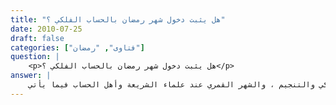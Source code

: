 ```yaml
---
title: "هل يثبت دخول شهر رمضان بالحساب الفلكي ؟"
date: 2010-07-25
draft: false
categories: ["فتاوى", "رمضان"]
question: |
    <p>هل يثبت دخول شهر رمضان بالحساب الفلكي ؟</p>
answer: |
    اعلم أن هناك فرقاً بين الحساب الفلكي والتنجيم ، والشهر القمري عند علماء الشريعة وأهل الحساب فيما يأتي : <BR>جاء في أبحاث هيئة كبار العلماء(3/9) : (أولا : الفرق بين الحاسب والمنجم : أن الحاسب : هو الذي يدعي معرفة الأوقات بمنازل القمر وسيره , والمنجم : هو الذي يزعم معرفة الأوقات والأحداث بسير الكواكب . <BR>والتنجيم نوعان : <BR>حسابي : وهو الذي يعرف به الأوقات ؛ كطلوع الشمس , ودلوكها , وغروبها , ويعرف به كسوف الشمس , وخسوف القمر , وفصول السنة مثلا . <BR>واستدلالي : وهو ما يزعمه المنجم من العلم بالحوادث التي ستقع في المستقبل عن طريق معرفته بسير الكواكب في مجاريها , واجتماعها وافتراقها , وقد يعتقد أن لها تأثيرا في الأحداث , وهذا مع ما فيه من فساد العقيدة ليس من محل البحث . <BR>ثانيا : الفرق بين الشهر القمري عند علماء الشريعة وعلماء النجوم والحساب : أن الشهر يبدأ عند علماء الشريعة من غروب شمس اليوم التاسع والعشرين إذا رئي الهلال بعد غروبها , أو كماله ثلاثين من تاريخ الرؤية السابقة إلى بدء الشهر الذي بعده بمثل هذا . فالمدار فيه على الرؤية بالفعل مع الغروب عند الجمهور , أو إمكان الرؤية عند جماعة من الفقهاء , ويبدأ عند علماء النجوم والحساب من ولادة القمر بمفارقته للشمس وتأخره عنها في السير إلى اجتماعه بها ولو كانت ولادته نهارا , فالعبرة عندهم بالافتراق والاجتماع , ولا يكون ذلك إلا مرة واحدة في كل شهر قمري . <BR>وبهذا يتبين : أن بدءه عند علماء الشريعة ونهايته لا يكون إلا بغروب الشمس , بخلاف بدئه ونهايته عند علماء النجوم والحساب , فإنه قد يكون نهارا أو ليلا )) انتهى كلامهم . <BR> واعلم أنه لا يعتمد على الحساب الفلكي في دخول الشهر أو خروجه ، وإنما يثبت دخول الشهر بالرؤية أو بإكمال الشهر عند عدم الرؤية ، وهو مذهب جمهور العلماء من السلف والخلف .  <BR> وهو مذهب الإمام أبي حنيفة والمعتمد في مذهب الحنفية ، وهو مذهب الإمام مالك ، والمعتمد عند المالكية  ، وهو مذهب الإمام الشافعي ، وهو الأصح عند الشافعية ، وهو مذهب الحنابلة . <BR>قال الباجي في المنتقى (2/38) : (وَقَدْ رَوَى ابْنُ نَافِعٍ عَنْ مَالِكٍ فِي الْمَدَنِيَّةِ فِي الْإِمَامِ لَا يَصُومُ لِرُؤْيَةِ الْهِلَالِ وَلَا يُفْطِرُ لِرُؤْيَتِهِ ، وَإِنَّمَا يَصُومُ وَيُفْطِرُ عَلَى الْحِسَابِ أَنَّهُ لَا يُقْتَدَى بِهِ وَلَا يُتَّبَعُ ، قَالَ الْقَاضِي أَبُو الْوَلِيدِ رَضِيَ اللهُ عَنْهُ : فَإِنْ فَعَلَ ذَلِكَ أَحَدٌ فَاَلَّذِي عِنْدِي أَنَّهُ لَا يُعْتَدُّ بِمَا صَامَ مِنْهُ عَلَى الْحِسَابِ وَيَرْجِعُ إِلَى الرُّؤْيَةِ وَاكَمَالِ الْعَدَدِ فَإِنْ اقْتَضَى ذَلِكَ قَضَاءَ شَيْءٍ مِنْ صَوْمِهِ قَضَاهُ ، وَاَللهُ أَعْلَمُ). <BR>قال العراقي في طرح التثريب (4/112) : (ثُمَّ حَكَى –يعني ابن عبد البر- عَنْ ابْنِ خُوَيْزِ مَنْدَادٍ أَنَّهُ حَكَاهُ عَنْ الشَّافِعِيِّ –يعني الأخذ بالحساب- ثُمَّ قَالَ ابْنُ عَبْدِ الْبَرِّ : وَالصَّحِيحُ عَنْهُ فِي كُتُبِهِ وَعِنْدَ أَصْحَابِهِ وَجُمْهُورِ الْعُلَمَاءِ خِلَافُهُ ( قُلْت) –العراقي- : لَا يُعْرَفُ ذَلِكَ عَنْ الشَّافِعِيِّ أَصْلًا   وَقَدْ ظَهَرَ بِمَا بَسَطَاهُ صِحَّةُ مَذْهَبِ الْجُمْهُورِ فِي تَعْلِيقِ الْحُكْمِ بِالرُّؤْيَةِ دُونَ غَيْرِهَا وَبِهِ قَالَ مَالِكٌ وَالشَّافِعِيُّ وَأَبُو حَنِيفَةَ وَجُمْهُورُ الْعُلَمَاءِ مِنْ السَّلَفِ وَالْخَلَفِ ) ، وكذا قال الحافظ في الفتح (6/148) . <BR> والدليل على عدم الاعتماد على الحساب الفلكي في دخول الشهر أو خروجه ما يأتي : <BR>الدليل الأول : الإجماع ، فقد أجمع العلماء المتقدمون على أن العبرة في إثبات الشهر إنما هي الرؤية فإن لم تستطع لغيم أو غيره فبإكمال الشهر ، ولا عبرة بالحساب الفلكي ، والخلاف إنما هو عند المتأخرين، والإجماع حجة عليهم . <BR>قال في حاشية الجمل (8/122) : (وَلَوْ دَلَّ الْحِسَابُ الْقَطْعِيُّ عَلَى عَدَمِ إمْكَانِ الرُّؤْيَةِ فَفِيهِ اضْطِرَابٌ لِلْمُتَأَخِّرِينَ   ) <BR>قال ابن عابدين في حاشيته (2/387)  : (قوله (ولا عبرة بقول المؤقتين) أي في وجوب الصوم على الناس بل في (المعراج) : لا يعتبر قولهم بالإجماع ) . <BR>قال الباجي في المنتقى (2/38)  : (وَذَكَرَ الدَّاوُدِيُّ أَنَّهُ قِيلَ فِي مَعْنَى قَوْلِهِ : ((فَاقْدُرُوا لَهُ)) أَيْ قَدِّرُوا الْمَنَازِلَ وَهَذَا لَا نَعْلَمُ أَحَدًا قَالَ بِهِ إِلَّا بَعْضَ أَصْحَابِ الشَّافِعِيِّ أَنَّهُ يُعْتَبَرُ فِي ذَلِكَ بِقَوْلِ الْمُنَجِّمِينَ ، وَالْإِجْمَاعُ حَجَّةٌ عَلَيْهِ) . <BR>قال الشيخ أبو عبد الله محمد بن يوسف في التاج والإكليل  (3/183) : (وَلَوْ كَانَ إمَامٌ يَرَى الْحِسَابَ فَأَثْبَتَ بِهِ الْهِلَالَ لَمْ يُتَّبَعْ لِإِجْمَاعِ السَّلَفِ عَلَى خِلَافِهِ )  <BR> قال ابن عبد البر في التمهيد (14/352)  : (ولم يتعلق أحد من فقهاء المسلمين فيما علمت باعتبار المنازل في ذلك وإنما هو شيء روي عن مطرف بن الشخير وليس بصحيح عنه والله أعلم . ولو صح ما وجب اتباعه عليه لشذوذه ولمخالفة الحجة له ) . <BR> قال الحافظ ابن حجر في فتح الباري (6/156) : (وَقَدْ ذَهَبَ قَوْم إِلَى الرُّجُوعِ إِلَى أَهْل التَّسْيِير(أي أهل الحساب  ) فِي ذَلِكَ وَهُمْ الرَّوَافِضُ ، وَنُقِلَ عَنْ بَعْضِ الْفُقَهَاءِ مُوَافَقَتُهُمْ . قَالَ الْبَاجِي : وَإِجْمَاع السَّلَف الصَّالِح حُجَّة عَلَيْهِمْ . وَقَالَ اِبْن بَزِيزَةَ : وَهُوَ مَذْهَبٌ بَاطِلٌ فَقَدْ نَهَتْ الشَّرِيعَةُ عَنْ الْخَوْضِ فِي عِلْمِ النُّجُومِ لِأَنَّهَا حَدْسٌ وَتَخْمِينٌ لَيْسَ فِيهَا قَطْعَ وَلَا ظَنٌّ غَالِب ، مَعَ أَنَّهُ لَوْ اِرْتَبَطَ الْأَمْر بِهَا لَضَاقَ إِذْ لَا يَعْرِفُهَا إِلَّا الْقَلِيل ) . <BR>قال شيخ الإسلام ابن تيمية في مجموع الفتاوى (25/132)   : (فَإِنَّا نَعْلَمُ بِالِاضْطِرَارِ مِنْ دِينِ الْإِسْلَامِ أَنَّ الْعَمَلَ فِي رُؤْيَةِ هِلَالِ الصَّوْمِ أَوْ الْحَجِّ أَوْ الْعِدَّةِ أَوْ الْإِيلَاءِ أَوْ غَيْرِ ذَلِكَ مِنْ الْأَحْكَامِ الْمُعَلَّقَةِ بِالْهِلَالِ بِخَبَرِ الْحَاسِبِ أَنَّهُ يُرَى أَوْ لَا يُرَى لَا يَجُوزُ . وَالنُّصُوصُ الْمُسْتَفِيضَةُ عَنْ النَّبِيِّ صلى الله عليه وسلم بِذَلِكَ كَثِيرَةٌ . وَقَدّ أَجْمَعَ الْمُسْلِمُونَ عَلَيْهِ . وَلَا يُعْرَفُ فِيهِ خِلَافٌ قَدِيمٌ أَصْلًا وَلَا خِلَافٌ حَدِيثٌ ؛ إلَّا أَنَّ بَعْضَ الْمُتَأَخِّرِينَ مِنْ الْمُتَفَقِّهَةِ الحادثين بَعْدَ الْمِائَةِ الثَّالِثَةِ زَعَمَ أَنَّهُ إذَا غُمَّ الْهِلَالُ جَازَ لِلْحَاسِبِ أَنْ يَعْمَلَ فِي حَقِّ نَفْسِهِ بِالْحِسَابِ فَإِنْ كَانَ الْحِسَابُ دَلَّ عَلَى الرُّؤْيَةِ صَامَ وَإِلَّا فَلَا . وَهَذَا الْقَوْلُ وَإِنْ كَانَ مُقَيَّدًا بِالْإِغْمَامِ وَمُخْتَصًّا بِالْحَاسِبِ فَهُوَ شَاذٌّ مَسْبُوقٌ بِالْإِجْمَاعِ عَلَى خِلَافِهِ) . <BR> الدليل الثاني : عَنْ عَبْدِ اللهِ بْنِ عُمَرَ   رضي الله عنهما   أَنَّ رَسُولَ اللهِ صلى الله عليه وسلم ذَكَرَ رَمَضَانَ فَقَالَ : (( لاَ تَصُومُوا حَتَّى تَرَوُا الْهِلاَلَ ، وَلاَ تُفْطِرُوا حَتَّى تَرَوْهُ ، فَإِنْ غُمَّ عَلَيْكُمْ فَاقْدُرُوا لَهُ ))(رواه البخاري رقم الحديث (1906) ، ومسلم رقم الحديث (2550)  ) . <BR>وعَنْ عَبْدِ اللهِ بْنِ عُمَرَ   رضي الله عنهما   أَنَّ رَسُولَ اللهِ صلى الله عليه وسلم قَالَ : ((الشَّهْرُ تِسْعٌ وَعِشْرُونَ لَيْلَةً ، فَلاَ تَصُومُوا حَتَّى تَرَوْهُ ، فَإِنْ غُمَّ عَلَيْكُمْ فَأَكْمِلُوا الْعِدَّةَ ثَلاَثِينَ ))(رواه البخاري رقم الحديث (1907) ) . <BR>وعن أَبَي هُرَيْرَةَ   رضي الله عنه – قَالَ : قَالَ النَّبِيُّ صلى الله عليه وسلم : ((صُومُوا لِرُؤْيَتِهِ ، وَأَفْطِرُوا لِرُؤْيَتِهِ ، فَإِنْ غُبِّيَ عَلَيْكُمْ فَأَكْمِلُوا عِدَّةَ شَعْبَانَ ثَلاَثِينَ))(رواه البخاري  رقم الحديث (1909)  ) . <BR>وجه الاستدلال : أن النبي صلى الله عليه وسلم علّق الصيام ودخول الشهر على رؤية الهلال ، وإذا لم يرُ فإنه يقدر له بإتمام شعبان ثلاثين يوما ، ولم يعلقه بشيء آخر ، فوجب الوقوف عند ما ورد به الشرع ولا يجوز الزيادة عليه ، بل الحديث فيه النهي الصريح عن صوم رمضان إلا بعد الرؤية ، فهو صريح في عدم اعتبار غير الرؤية كالحساب الفلكي ، وأمرهم إذا كان غيم أو نحوه ليلة الثلاثين أن يكملوا العدة ثلاثين , ولم يأمرهم بالحساب , ولا بالرجوع إلى الحساب ، بل حصر بطريق النهي والأمر الشهر بالرؤية , فدل على أنه لا اعتبار شرعا لما سواها في إثبات الأهلة , ولو كان هناك أصل آخر للتوقيت لأوضحه لعباده ؛ رحمة بهم , وما كان ربك نسيا , ولو كان علم النجوم أو حساب سير القمر معتبرا شرعا لعرفهم به , وأرشدهم إليه , إذ لا يجوز تأخير البيان عن وقت الحاجة . والرؤية في الحديث بصرية ؛ لتعديها لمفعول واحد , فلا تتعدى إلى غيرها ولأن الصحابة فهموا ذلك , وجرى عليه العمل في عهدهم وعهد من بعدهم . <BR>الدليل الثالث : عن ابْنِ عُمَرَ -رَضِيَ اللهُ عَنْهُمَا- عَنْ النَّبِيِّ صلى الله عليه وسلم أَنَّهُ قَالَ : ((إِنَّا أُمَّةٌ أُمِّيَّةٌ ، لاَ نَكْتُبُ وَلاَ نَحْسُبُ الشَّهْرُ هَكَذَا وَهَكَذَا )) . يَعْنِى مَرَّةً تِسْعَةً وَعِشْرِينَ ، وَمَرَّةً ثَلاَثِينَ(رواه البخاري رقم الحديث (1913) ، ومسلم  رقم الحديث (2563)  ) . <BR>وجه الاستدلال : أن النبي صلى الله عليه وسلم بين بأنه لا يعتمد في معرفة دخول الشهر على الحساب وإنما يعتمد على رؤية الهلال ، وأن الشهر يكون مرة تسعة وعشرين ومرة ثلاثين .  <BR>قال الحافظ  ابن حجر في  فتح الباري (6/156)  : (والمراد بالحساب هنا حساب النجوم وتسييرها ولم يكونوا يعرفون من ذلك أيضاً إلا النزر اليسير ، فعلق الحكم بالصوم وغيره بالرؤية لرفع الحرج عنهم في معاناة حساب التسيير ، واستمر الحكم في الصوم ولو حدث بعدهم من يعرف ذلك بل ظاهر السياق يشعر بنفي تعليق الحكم بالحساب أصلا ، ويوضحه قوله في الحديث الماضي : ((فإن غم عليكم فأكملوا العدة ثلاثين)) ولم يقل : فسلوا أهل الحساب ) . <BR>وقال ابن بطال في شرح البخاري (4/31)  : (فيه بيان ، لقوله عليه السلام : ( فاقدروا له ) ، أن معناه إكمال العدد ثلاثين يومًا ، كما تأول الفقهاء ، ولا اعتبار في ذلك بالنجوم والحساب ، وهذا الحديث  ناسخ لراعاة النجوم بقوانين التعديل ، وإنما المعول على الرؤية في الأهلة التي جعلها الله مواقيت للناس في الصيام والحج والعدد والديون ، وإنما لنا أن ننظر من علم الحساب ما يكون عيانا أو كالعيان ، وأما ما غمض حتى لا يدرك إلا بالظنون وتكييف الهيئات الغائبة عن الأبصار فقد نهينا عنه ، وعن تكلفه . وعلة ذلك أن رسول الله إنما بعث إلى الأميين الذين لا يقرءون الكتاب ، ولا يحسبون بالقوانين الغائبة ، وإنما يحسبون الموجودات عيانا ) . <BR>وقال ابن رجب في فتح الباري لابن رجب (2/295) : (فتبين أن ديننا لا يحتاج إلى حساب ولا كتاب ، كما يفعله أهل الكتاب من ضبط عباداتهم بمسير الشمس وحسباناتها ، وأن ديننا في ميقات الصيام معلق بما يرى بالبصر وهو رؤية الهلال ، فإن غم أكملنا عدة الشهر ولم نحتج إلى حساب . <BR>وإنما علق بالشمس مقدار النهار الذي يجب الصيام فيه ، وهو متعلق بأمر مشاهد بالبصر   أيضا   ، فأوله طلوع الفجر الثاني ، وهو مبدأ ظهور الشمس على وجه الأرض ، وآخره غروب الشمس . <BR>كما علق بمسير الشمس أوقات الصلاة ، فصلاة الفجر أول وقتها طلوع هذا الفجر ، وآخره طلوع الشمس ، وأول وقت الظهر زوال الشمس ، وآخره مصير ظل كل شيء مثله ، وهو أول وقت العصر ، وآخره اصفرار الشمس أو غروبها ، وهو أول وقت المغرب ، وآخره غروب الشفق ، وهو أول وقت العشاء ، وآخره نصف الليل أو ثلثه ، ويمتد وقت أهل الأعذار إلى طلوع الفجر ، فهذا كله غير محتاج إلى حساب ولا كتاب) . <BR>والله أعلم . <BR> ينظر : المبسوط (4/61) ، وحاشية الطحاوي (2/646) ، رسائل ابن عابدين (1/224) ، وعمدة القاري (10/271)والمنتقى (2/38)، والتاج والإكليل (3/183) ، والفواكه الدواني (1/466) ، وحاشية الصاوي (3/240) طرح التثريب (4/112) والمجموع (6/289) ، والبيان للعمراني (3/484) ، وطرح التثريب (4/112) ، وفتح الباري (6/148)، كشاف القناع (2/272) ، ومجموع الفتاوى (25/132) .
---
```


